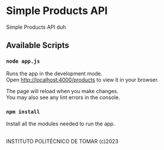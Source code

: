 # Simple Products API
Simple Products API duh

## Available Scripts

### `node app.js`

Runs the app in the development mode.\
Open [http://localhost:4000/products](http://localhost:4000/products) to view it in your browser.

The page will reload when you make changes.\
You may also see any lint errors in the console.

### `npm install`

Install all the modules needed to run the app.

</br>INSTITUTO POLITÉCNICO DE TOMAR (c)2023
